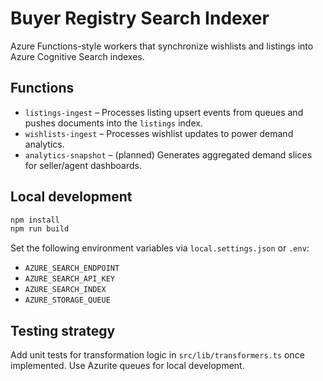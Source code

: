 # Buyer Registry Search Indexer

Azure Functions-style workers that synchronize wishlists and listings into Azure Cognitive Search indexes.

## Functions

- `listings-ingest` – Processes listing upsert events from queues and pushes documents into the `listings` index.
- `wishlists-ingest` – Processes wishlist updates to power demand analytics.
- `analytics-snapshot` – (planned) Generates aggregated demand slices for seller/agent dashboards.

## Local development

```bash
npm install
npm run build
```

Set the following environment variables via `local.settings.json` or `.env`:

- `AZURE_SEARCH_ENDPOINT`
- `AZURE_SEARCH_API_KEY`
- `AZURE_SEARCH_INDEX`
- `AZURE_STORAGE_QUEUE`

## Testing strategy

Add unit tests for transformation logic in `src/lib/transformers.ts` once implemented. Use Azurite queues for local development.
